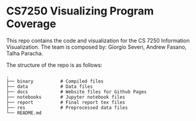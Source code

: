 # CS7250 Visualizing Program Coverage

This repo contains the code and visualization for the CS 7250 Information
Visualization.  The team is composed by: Giorgio Severi, Andrew Fasano, Talha
Paracha.

The structure of the repo is as follows:

    .
    ├── binary          # Compiled files 
    ├── data            # Data files
    ├── docs            # Website files for Github Pages
    ├── notebooks       # Jupyter notebook files
    ├── report          # Final report tex files
    ├── res             # Preprocessed data files
    └── README.md


